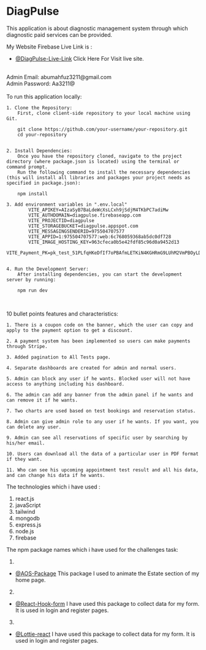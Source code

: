 
<!-- Information i added -->

# DiagPulse

This application is about diagnostic management system through which diagnostic paid services can be provided.

My Website Firebase Live Link is :

- [@DiagPulse-Live-Link](https://diagpulse.web.app) Click Here For Visit live site.

 <br/>
Admin Email: abumahfuz3211@gmail.com <br/>
Admin Password: Aa3211@

<br/>
 <br/>
 To run this application locally:
 
    1. Clone the Repository:
        First, clone client-side repository to your local machine using Git.
     
        git clone https://github.com/your-username/your-repository.git
        cd your-repository


    2. Install Dependencies:
        Once you have the repository cloned, navigate to the project directory (where package.json is located) using the terminal or command prompt.
        Run the following command to install the necessary dependencies (this will install all libraries and packages your project needs as specified in package.json):
        
        npm install

    3. Add environment variables in ".env.local"
            VITE_APIKEY=AIzaSyB7BaLdeWcXsLCxh9jSdjM4TKbPC7adiMw
            VITE_AUTHDOMAIN=diagpulse.firebaseapp.com
            VITE_PROJECTID=diagpulse
            VITE_STORAGEBUCKET=diagpulse.appspot.com
            VITE_MESSAGINGSENDERID=975504707577
            VITE_APPID=1:975504707577:web:6c768059368ab5dc0df728
            VITE_IMAGE_HOSTING_KEY=963cfeca0b5e42fdf85c96d0a9452d13
            VITE_Payment_PK=pk_test_51PLfqHKeDfIf7oPBAfmLETKiN4KGHRmG9LUhM2VmPBOyLDfeH5pBcP6wqPQPkiv7yvsVrtjT0dv1H5yNEdVfGpke00Tv7deJFX

    
    4. Run the Development Server:
        After installing dependencies, you can start the development server by running:

        npm run dev

    
 <br/>

10 bullet points features and characteristics:

    1. There is a coupon code on the banner, which the user can copy and apply to the payment option to get a discount.

    2. A payment system has been implemented so users can make payments through Stripe.

    3. Added pagination to All Tests page.

    4. Separate dashboards are created for admin and normal users.

    5. Admin can block any user if he wants. Blocked user will not have access to anything including his dashboard.

    6. The admin can add any banner from the admin panel if he wants and can remove it if he wants.

    7. Two charts are used based on test bookings and reservation status.

    8. Admin can give admin role to any user if he wants. If you want, you can delete any user.

    9. Admin can see all reservations of specific user by searching by his/her email.

    10. Users can download all the data of a particular user in PDF format if they want.

    11. Who can see his upcoming appointment test result and all his data, and can change his data if he wants.

The technologies which i have used :
   1. react.js
   2. javaScript
   3. tailwind
   4. mongodb
   5. express.js
   6. node.js
   7. firebase



The npm package names which i have used for the challenges task:

1.

- [@AOS-Package](https://www.npmjs.com/package/aos) This package I used to animate the Estate section of my home page.

2.

- [@React-Hook-form](https://react-hook-form.com/) I have used this package to collect data for my form. It is used in login and register pages.

3.

- [@Lottie-react](https://react-hook-form.com/) I have used this package to collect data for my form. It is used in login and register pages.
